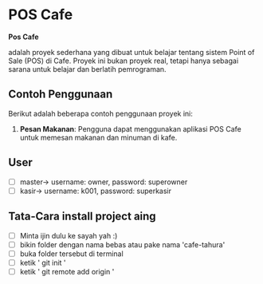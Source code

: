 # POS Cafe

**Pos Cafe** 

adalah proyek sederhana yang dibuat untuk belajar tentang sistem Point of Sale (POS) di Cafe. Proyek ini bukan proyek real, tetapi hanya sebagai sarana untuk belajar dan berlatih pemrograman.


## Contoh Penggunaan

Berikut adalah beberapa contoh penggunaan proyek ini:

1. **Pesan Makanan**: Pengguna dapat menggunakan aplikasi POS Cafe untuk memesan makanan dan minuman di kafe.


## User
  - [ ] master-> username: owner, password: superowner 
  - [ ] kasir-> username: k001, password: superkasir 

## Tata-Cara install project aing
- [ ] Minta ijin dulu ke sayah yah :)
- [ ] bikin folder dengan nama bebas atau pake nama 'cafe-tahura'
- [ ] buka folder tersebut di terminal
- [ ] ketik ' git init '
- [ ] ketik ' git remote add origin  '
